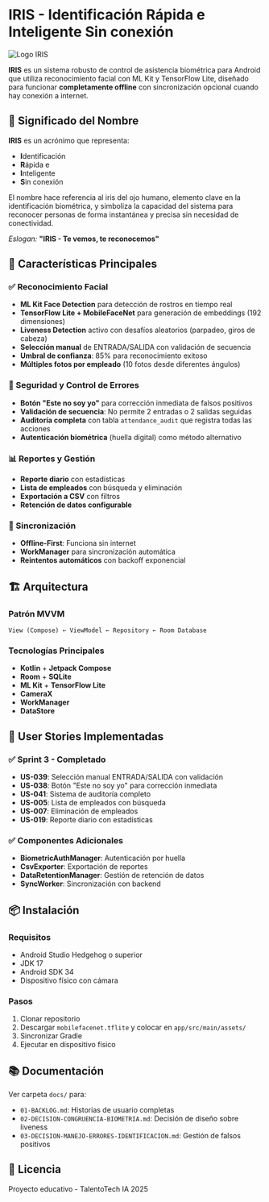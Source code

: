 # IRIS - Identificación Rápida e Inteligente Sin conexión

![Logo IRIS](docs/iris-logo.png)

**IRIS** es un sistema robusto de control de asistencia biométrica para Android que utiliza reconocimiento facial con ML Kit y TensorFlow Lite, diseñado para funcionar **completamente offline** con sincronización opcional cuando hay conexión a internet.

## 📖 Significado del Nombre

**IRIS** es un acrónimo que representa:
- **I**dentificación
- **R**ápida e
- **I**nteligente
- **S**in conexión

El nombre hace referencia al iris del ojo humano, elemento clave en la identificación biométrica, y simboliza la capacidad del sistema para reconocer personas de forma instantánea y precisa sin necesidad de conectividad.

*Eslogan:* **"IRIS - Te vemos, te reconocemos"**

## 🎯 Características Principales

### ✅ Reconocimiento Facial
- **ML Kit Face Detection** para detección de rostros en tiempo real
- **TensorFlow Lite + MobileFaceNet** para generación de embeddings (192 dimensiones)
- **Liveness Detection** activo con desafíos aleatorios (parpadeo, giros de cabeza)
- **Selección manual** de ENTRADA/SALIDA con validación de secuencia
- **Umbral de confianza**: 85% para reconocimiento exitoso
- **Múltiples fotos por empleado** (10 fotos desde diferentes ángulos)

### 🔐 Seguridad y Control de Errores
- **Botón "Este no soy yo"** para corrección inmediata de falsos positivos
- **Validación de secuencia**: No permite 2 entradas o 2 salidas seguidas
- **Auditoría completa** con tabla `attendance_audit` que registra todas las acciones
- **Autenticación biométrica** (huella digital) como método alternativo

### 📊 Reportes y Gestión
- **Reporte diario** con estadísticas
- **Lista de empleados** con búsqueda y eliminación
- **Exportación a CSV** con filtros
- **Retención de datos configurable**

### 🔄 Sincronización
- **Offline-First**: Funciona sin internet
- **WorkManager** para sincronización automática
- **Reintentos automáticos** con backoff exponencial

## 🏗️ Arquitectura

### Patrón MVVM
```
View (Compose) ← ViewModel ← Repository ← Room Database
```

### Tecnologías Principales
- **Kotlin** + **Jetpack Compose**
- **Room** + **SQLite**
- **ML Kit** + **TensorFlow Lite**
- **CameraX**
- **WorkManager**
- **DataStore**

## 🚀 User Stories Implementadas

### ✅ Sprint 3 - Completado
- **US-039**: Selección manual ENTRADA/SALIDA con validación
- **US-038**: Botón "Este no soy yo" para corrección inmediata
- **US-041**: Sistema de auditoría completo
- **US-005**: Lista de empleados con búsqueda
- **US-007**: Eliminación de empleados
- **US-019**: Reporte diario con estadísticas

### ✅ Componentes Adicionales
- **BiometricAuthManager**: Autenticación por huella
- **CsvExporter**: Exportación de reportes
- **DataRetentionManager**: Gestión de retención de datos
- **SyncWorker**: Sincronización con backend

## 📦 Instalación

### Requisitos
- Android Studio Hedgehog o superior
- JDK 17
- Android SDK 34
- Dispositivo físico con cámara

### Pasos
1. Clonar repositorio
2. Descargar `mobilefacenet.tflite` y colocar en `app/src/main/assets/`
3. Sincronizar Gradle
4. Ejecutar en dispositivo físico

## 📚 Documentación

Ver carpeta `docs/` para:
- `01-BACKLOG.md`: Historias de usuario completas
- `02-DECISION-CONGRUENCIA-BIOMETRIA.md`: Decisión de diseño sobre liveness
- `03-DECISION-MANEJO-ERRORES-IDENTIFICACION.md`: Gestión de falsos positivos

## 📄 Licencia

Proyecto educativo - TalentoTech IA 2025
